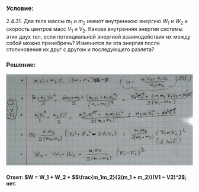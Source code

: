 ###  Условие:

$2.4.31.$ Два тела массы $m_1$ и $m_2$ имеют внутреннюю энергию $W_1$ и $W_2$ и скорость центров масс $V_1$ и $V_2$. Какова внутренняя энергия системы этих двух тел, если потенциальной энергией взаимодействия их между собой можно пренебречь? Изменится ли эта энергия после столкновения их друг с другом и последующего разлета?

###  Решение:

![|900x438, 67%](../../img/2.4.31/sol.png)

####  Ответ: $W = W_1 + W_2 + $$\frac{m_1m_2}{2(m_1 + m_2)}(V1 − V2)^2$; нет.